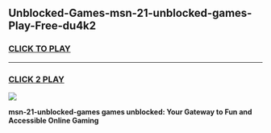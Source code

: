 
## Unblocked-Games-msn-21-unblocked-games-Play-Free-du4k2
<h3>
<a href="https://premium76.site?title=msn-21-unblocked-games&ref=20A">CLICK TO PLAY</a></h3>
<hr>

<h3>
<a href="https://premium76.site?title=msn-21-unblocked-games&ref=20A">CLICK 2 PLAY</a>
  
</h3>

<a href="https://premium76.site?title=msn-21-unblocked-games&ref=20A"><img src="https://clearcache.store/games.png"></a>


**msn-21-unblocked-games games unblocked: Your Gateway to Fun and Accessible Online Gaming**
